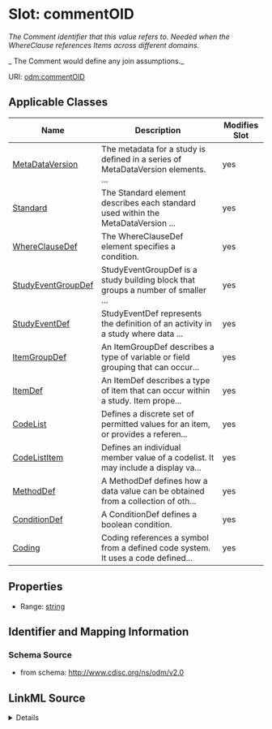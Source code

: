 # Slot: commentOID


_The Comment identifier that this value refers to. Needed when the WhereClause references Items across different domains._

_                The Comment would define any join assumptions._



URI: [odm:commentOID](http://www.cdisc.org/ns/odm/v2.0/commentOID)



<!-- no inheritance hierarchy -->




## Applicable Classes

| Name | Description | Modifies Slot |
| --- | --- | --- |
[MetaDataVersion](MetaDataVersion.md) | The metadata for a study is defined in a series of MetaDataVersion elements. ... |  yes  |
[Standard](Standard.md) | The Standard element describes each standard used within the MetaDataVersion ... |  yes  |
[WhereClauseDef](WhereClauseDef.md) | The WhereClauseDef element specifies a condition. |  yes  |
[StudyEventGroupDef](StudyEventGroupDef.md) | StudyEventGroupDef is a study building block that groups a number of smaller ... |  yes  |
[StudyEventDef](StudyEventDef.md) | StudyEventDef represents the definition of an activity in a study where data ... |  yes  |
[ItemGroupDef](ItemGroupDef.md) | An ItemGroupDef describes a type of variable or field grouping that can occur... |  yes  |
[ItemDef](ItemDef.md) | An ItemDef describes a type of item that can occur within a study. Item prope... |  yes  |
[CodeList](CodeList.md) | Defines a discrete set of permitted values for an item, or provides a referen... |  yes  |
[CodeListItem](CodeListItem.md) | Defines an individual member value of a codelist. It may include a display va... |  yes  |
[MethodDef](MethodDef.md) | A MethodDef defines how a data value can be obtained from a collection of oth... |  yes  |
[ConditionDef](ConditionDef.md) | A ConditionDef defines a boolean condition. |  yes  |
[Coding](Coding.md) | Coding references a symbol from a defined code system. It uses a code defined... |  yes  |







## Properties

* Range: [string](string.md)





## Identifier and Mapping Information







### Schema Source


* from schema: http://www.cdisc.org/ns/odm/v2.0




## LinkML Source

<details>
```yaml
name: commentOID
description: "The Comment identifier that this value refers to. Needed when the WhereClause\
  \ references Items across different domains.\n                The Comment would\
  \ define any join assumptions."
from_schema: http://www.cdisc.org/ns/odm/v2.0
rank: 1000
alias: commentOID
domain_of:
- MetaDataVersion
- Standard
- WhereClauseDef
- StudyEventGroupDef
- StudyEventDef
- ItemGroupDef
- ItemDef
- CodeList
- CodeListItem
- MethodDef
- ConditionDef
- Coding
range: string
any_of:
- range: oidref
- range: text

```
</details>